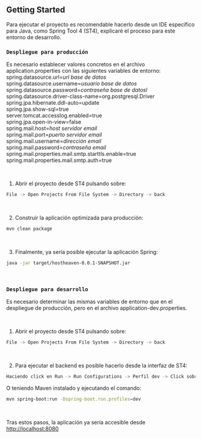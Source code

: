 ## Getting Started

Para ejecutar el proyecto es recomendable hacerlo desde un IDE específico para Java, como Spring Tool 4 (ST4), explicaré el proceso para este entorno de desarrollo.<br>

### `Despliegue para producción`<br>
Es necesario establecer valores concretos en el archivo application.properties con las siguientes variables de entorno:<br>
spring.datasource.url=*url base de datos*<br>
spring.datasource.username=*usuario base de datos*<br>
spring.datasource.password=*contraseña base de datosl*<br>
spring.datasource.driver-class-name=org.postgresql.Driver<br>
spring.jpa.hibernate.ddl-auto=update<br>
spring.jpa.show-sql=true<br>
server.tomcat.accesslog.enabled=true<br>
spring.jpa.open-in-view=false<br>
spring.mail.host=*host servidor email*<br>
spring.mail.port=*puerto servidor email*<br>
spring.mail.username=*dirección email*<br>
spring.mail.password=*contraseña email*<br>
spring.mail.properties.mail.smtp.starttls.enable=true<br>
spring.mail.properties.mail.smtp.auth=true

<br>

1. Abrir el proyecto desde ST4 pulsando sobre:
```bash
File -> Open Projects From File System -> Directory -> back
```

<br>

2. Construir la aplicación optimizada para producción:
```bash
mvn clean package
```
<br>

3. Finalmente, ya sería posible ejecutar la aplicación Spring:
```bash
java -jar target/hostheaven-0.0.1-SNAPSHOT.jar
```

<br>

### `Despliegue para desarrollo`<br>
Es necesario determinar las mismas variables de entorno que en el despliegue de producción, pero en el archivo application-dev.properties.<br>


<br>

1. Abrir el proyecto desde ST4 pulsando sobre:
```bash
File -> Open Projects From File System -> Directory -> back
```

<br>

2. Para ejecutar el backend es posible hacerlo desde la interfaz de ST4:<br>
```bash
Haciendo click en Run -> Run Configurations -> Perfil dev -> Click sobre Run
```
O teniendo Maven instalado y ejecutando el comando:
```bash
mvn spring-boot:run -Dspring-boot.run.profiles=dev
```


<br>

Tras estos pasos, la aplicación ya sería accesible desde [http://localhost:8080](http://localhost:8080)